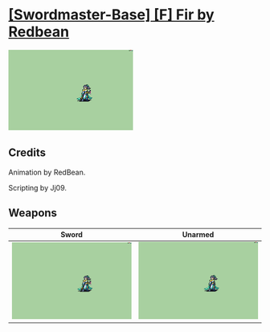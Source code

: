 # [\[Swordmaster-Base\] \[F\] Fir by Redbean](./)

<img src="./1.%20Sword/Sword_000.png" alt="[Swordmaster-Base] [F] Fir by Redbean standing" />

## Credits

Animation by RedBean. 

Scripting by Jj09.

## Weapons


|Sword |Unarmed |
|  :---: | :---: |
| <img alt="Sword animation" src="./1.%20Sword/Sword.gif" /> | <img alt="Unarmed animation" src="./8.%20Unarmed/Unarmed.gif" /> |
